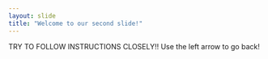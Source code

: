 ```yaml
---
layout: slide
title: "Welcome to our second slide!"
---
```

TRY TO FOLLOW INSTRUCTIONS CLOSELY!!
Use the left arrow to go back!
